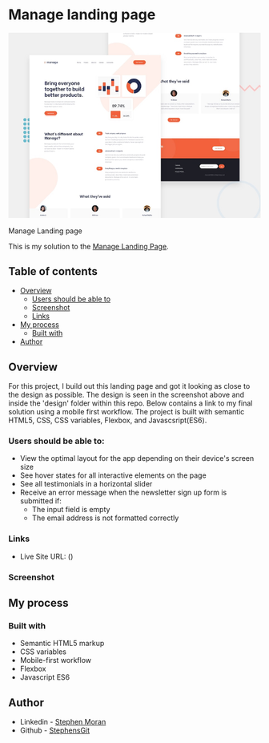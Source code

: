 # Manage landing page

![Design preview for the Manage landing page coding challenge](./design/desktop-preview.jpg)

Manage Landing page

This is my solution to the [Manage Landing Page](https://www.frontendmentor.io/challenges/manage-landing-page-SLXqC6P5).

## Table of contents

- [Overview](#overview)
  - [Users should be able to](#the-challenge)
  - [Screenshot](#screenshot)
  - [Links](#links)
- [My process](#my-process)
  - [Built with](#built-with)
- [Author](#author)


## Overview
For this project, I build out this landing page and got it looking as close to the design as possible. The design is seen in the screenshot above and inside the 'design' folder within this repo. Below contains a link to my final solution using a mobile first workflow. The project is built with semantic HTML5, CSS, CSS variables, Flexbox, and Javascsript(ES6). 


### Users should be able to:

- View the optimal layout for the app depending on their device's screen size
- See hover states for all interactive elements on the page
- See all testimonials in a horizontal slider
- Receive an error message when the newsletter sign up form is submitted if:
  * The input field is empty
  * The email address is not formatted correctly

### Links

- Live Site URL: ()


### Screenshot




## My process

### Built with

- Semantic HTML5 markup
- CSS variables
- Mobile-first workflow
- Flexbox
- Javascript ES6

## Author

- Linkedin - [Stephen Moran](https://www.linkedin.com/in/stephen-moran-/)
- Github - [StephensGit](https://github.com/StephensGit)


